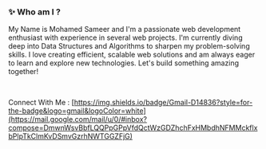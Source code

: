 ### ✨ Who am I ?

<p>My Name is Mohamed Sameer and I'm a passionate web development enthusiast with experience in several web projects. I'm currently diving deep into Data Structures and Algorithms to sharpen my problem-solving skills. I love creating efficient, scalable web solutions and am always eager to learn and explore new technologies. Let's build something amazing together!</p>

<br>

Connect With Me :
[https://img.shields.io/badge/Gmail-D14836?style=for-the-badge&logo=gmail&logoColor=white](https://mail.google.com/mail/u/0/#inbox?compose=DmwnWsvBbfLQQPpGPpVfdQctWzGDZhchFxHMbdhNFMMckflxbPlpTkClmKvDSmvGzrhNWTGGZFjG)


